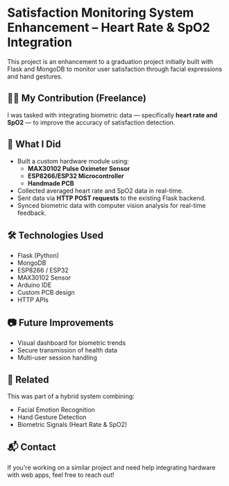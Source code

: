 # Satisfaction Monitoring System Enhancement – Heart Rate & SpO2 Integration

This project is an enhancement to a graduation project initially built with Flask and MongoDB to monitor user satisfaction through facial expressions and hand gestures.

## 👨‍💻 My Contribution (Freelance)

I was tasked with integrating biometric data — specifically **heart rate and SpO2** — to improve the accuracy of satisfaction detection.

## 🔧 What I Did

- Built a custom hardware module using:
  - **MAX30102 Pulse Oximeter Sensor**
  - **ESP8266/ESP32 Microcontroller**
  - **Handmade PCB**
- Collected averaged heart rate and SpO2 data in real-time.
- Sent data via **HTTP POST requests** to the existing Flask backend.
- Synced biometric data with computer vision analysis for real-time feedback.

## 🛠️ Technologies Used

- Flask (Python)
- MongoDB
- ESP8266 / ESP32
- MAX30102 Sensor
- Arduino IDE
- Custom PCB design
- HTTP APIs

## 📷 Future Improvements

- Visual dashboard for biometric trends
- Secure transmission of health data
- Multi-user session handling

## 📎 Related

This was part of a hybrid system combining:
- Facial Emotion Recognition
- Hand Gesture Detection
- Biometric Signals (Heart Rate & SpO2)

## 📬 Contact

If you're working on a similar project and need help integrating hardware with web apps, feel free to reach out!

